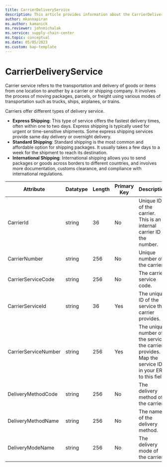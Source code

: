 ```yaml
---
title: CarrierDeliveryService
description: This article provides information about the CarrierDeliveryService entity.
author: mkannapiran
ms.author: kamanick
ms.reviewer: johnmichalak
ms.service: supply-chain-center
ms.topic: conceptual
ms.date: 05/05/2023
ms.custom: bap-template
---
```


# **CarrierDeliveryService**

Carrier service refers to the transportation and delivery of goods or items from one location to another by a carrier or shipping company. It involves the process of moving packages, parcels, or freight using various modes of transportation such as trucks, ships, airplanes, or trains.

Carriers offer different types of delivery service. 
* **Express Shipping**: This type of service offers the fastest delivery times, often within one to two days. Express shipping is typically used for urgent or time-sensitive shipments. Some express shipping services provide same day delivery or overnight delivery.
* **Standard Shipping**: Standard shipping is the most common and affordable option for shipping packages. It usually takes a few days to a week for the shipment to reach its destination.
* **International Shipping**: International shipping allows you to send packages or goods across borders to different countries, and involves more documentation, customs clearance, and compliance with international regulations.


|	Attribute	|	Datatype	|	Length	|	Primary Key	|	Description	|
|---------------|--------|------|----------|-----------|
|	CarrierId	|	string	|	36	|	No	|	Unique ID of the carrier. This is an internal carrier ID of the number.	|
|	CarrierNumber	|	string	|	256	|	No	|	Unique number of the carrier. 	|
|	CarrierServiceCode	|	string	|	256	|	No	|	The carrier service code.	|
|	CarrierServiceId	|	string	|	36	|	Yes	|	The unique ID of the service the carrier provides.	|
|	CarrierServiceNumber	|	string	|	256	|	Yes	|	The unique number of the service the carrier provides. Map the service ID in your ERP to this field.	|
|	DeliveryMethodCode	|	string	|	256	|	No	|	The delivery method of the carrier.	|
|	DeliveryMethodName	|	string	|	256	|	No	|	The name of the delivery method.	|
|	DeliveryModeName	|	string	|	256	|	No	|	The delivery mode of the carrier.	|
